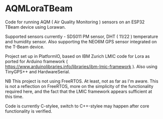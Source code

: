 # AQMLoraTBeam
Code for running AQM ( Air Quality Monitoring ) sensors on an ESP32 TBeam device using Lorawan.

Supported sensors currently - SDS011 PM sensor, DHT ( 11/22 ) temperature and humidity sensor.
Also supporting the NEO6M GPS sensor integrated on the T-Beam device.

Project set up in PlatformIO, based on IBM Zurich LMIC code for Lora as ported for Arduino framework ( https://www.arduinolibraries.info/libraries/ibm-lmic-framework ). Also using TinyGPS++ and HardwareSerial.

NB This project is not using FreeRTOS. At least, not as far as I'm aware. This is not a reflection on 
FreeRTOS, more on the simplicity of the functionality required here, and the fact that the LMIC 
framework appears sufficient at this time. 

Code is currently C-stylee, switch to C++-stylee may happen after core functionality is verified.



